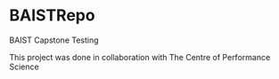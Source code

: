 # BAISTRepo
BAIST Capstone Testing

This project was done in collaboration with The Centre of Performance Science
